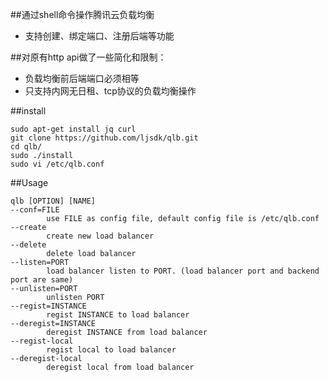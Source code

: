 ##通过shell命令操作腾讯云负载均衡
* 支持创建、绑定端口、注册后端等功能

##对原有http api做了一些简化和限制：
* 负载均衡前后端端口必须相等
* 只支持内网无日租、tcp协议的负载均衡操作

##install

```
sudo apt-get install jq curl
git clone https://github.com/ljsdk/qlb.git
cd qlb/
sudo ./install 
sudo vi /etc/qlb.conf
```

##Usage
```
qlb [OPTION] [NAME]
--conf=FILE
        use FILE as config file, default config file is /etc/qlb.conf
--create
        create new load balancer
--delete
        delete load balancer
--listen=PORT
        load balancer listen to PORT. (load balancer port and backend port are same)
--unlisten=PORT
        unlisten PORT
--regist=INSTANCE
        regist INSTANCE to load balancer
--deregist=INSTANCE
        deregist INSTANCE from load balancer
--regist-local
        regist local to load balancer
--deregist-local
        deregist local from load balancer
```
